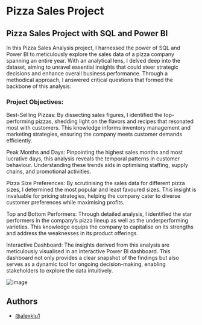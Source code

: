 
# Pizza Sales Project

## Pizza Sales Project with SQL and Power BI

In this Pizza Sales Analysis project, I harnessed the power of SQL and Power BI to meticulously explore the sales data of a pizza company spanning an entire year. With an analytical lens, I delved deep into the dataset, aiming to unravel essential insights that could steer strategic decisions and enhance overall business performance. Through a methodical approach, I answered critical questions that formed the backbone of this analysis:

### Project Objectives:

Best-Selling Pizzas: By dissecting sales figures, I identified the top-performing pizzas, shedding light on the flavors and recipes that resonated most with customers. This knowledge informs inventory management and marketing strategies, ensuring the company meets customer demands efficiently.

Peak Months and Days: Pinpointing the highest sales months and most lucrative days, this analysis reveals the temporal patterns in customer behaviour. Understanding these trends aids in optimising staffing, supply chains, and promotional activities.

Pizza Size Preferences: By scrutinising the sales data for different pizza sizes, I determined the most popular and least favoured sizes. This insight is invaluable for pricing strategies, helping the company cater to diverse customer preferences while maximising profits.

Top and Bottom Performers: Through detailed analysis, I identified the star performers in the company’s pizza lineup as well as the underperforming varieties. This knowledge equips the company to capitalise on its strengths and address the weaknesses in its product offerings.

Interactive Dashboard: The insights derived from this analysis are meticulously visualised in an interactive Power BI dashboard. This dashboard not only provides a clear snapshot of the findings but also serves as a dynamic tool for ongoing decision-making, enabling stakeholders to explore the data intuitively.

![image](https://github.com/alexklu1/Pizza_Sales_Project/assets/113979059/f544b659-7fee-4338-b6b1-16ffa7b3be7e)


## Authors

- [@alexklu1](https://www.github.com/alexklu1)
